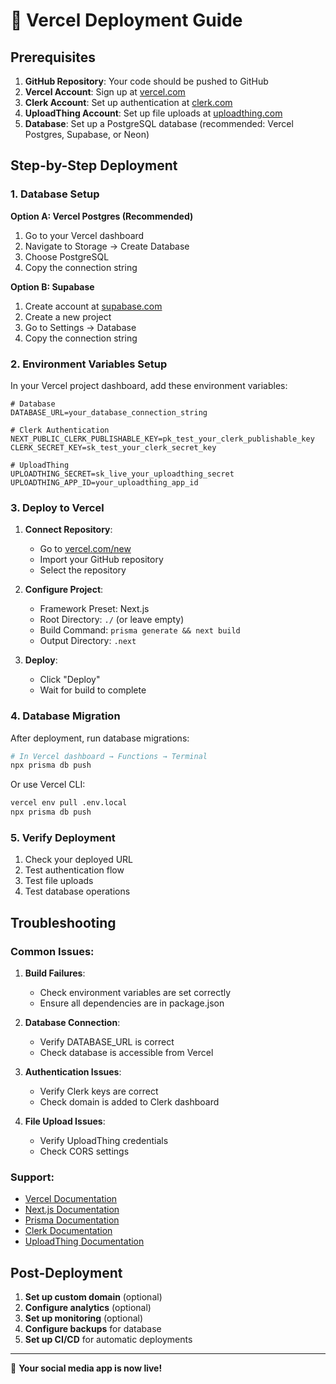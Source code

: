 # 🚀 Vercel Deployment Guide

## Prerequisites

1. **GitHub Repository**: Your code should be pushed to GitHub
2. **Vercel Account**: Sign up at [vercel.com](https://vercel.com)
3. **Clerk Account**: Set up authentication at [clerk.com](https://clerk.com)
4. **UploadThing Account**: Set up file uploads at [uploadthing.com](https://uploadthing.com)
5. **Database**: Set up a PostgreSQL database (recommended: Vercel Postgres, Supabase, or Neon)

## Step-by-Step Deployment

### 1. Database Setup

**Option A: Vercel Postgres (Recommended)**
1. Go to your Vercel dashboard
2. Navigate to Storage → Create Database
3. Choose PostgreSQL
4. Copy the connection string

**Option B: Supabase**
1. Create account at [supabase.com](https://supabase.com)
2. Create a new project
3. Go to Settings → Database
4. Copy the connection string

### 2. Environment Variables Setup

In your Vercel project dashboard, add these environment variables:

```env
# Database
DATABASE_URL=your_database_connection_string

# Clerk Authentication
NEXT_PUBLIC_CLERK_PUBLISHABLE_KEY=pk_test_your_clerk_publishable_key
CLERK_SECRET_KEY=sk_test_your_clerk_secret_key

# UploadThing
UPLOADTHING_SECRET=sk_live_your_uploadthing_secret
UPLOADTHING_APP_ID=your_uploadthing_app_id
```

### 3. Deploy to Vercel

1. **Connect Repository**:
   - Go to [vercel.com/new](https://vercel.com/new)
   - Import your GitHub repository
   - Select the repository

2. **Configure Project**:
   - Framework Preset: Next.js
   - Root Directory: `./` (or leave empty)
   - Build Command: `prisma generate && next build`
   - Output Directory: `.next`

3. **Deploy**:
   - Click "Deploy"
   - Wait for build to complete

### 4. Database Migration

After deployment, run database migrations:

```bash
# In Vercel dashboard → Functions → Terminal
npx prisma db push
```

Or use Vercel CLI:
```bash
vercel env pull .env.local
npx prisma db push
```

### 5. Verify Deployment

1. Check your deployed URL
2. Test authentication flow
3. Test file uploads
4. Test database operations

## Troubleshooting

### Common Issues:

1. **Build Failures**:
   - Check environment variables are set correctly
   - Ensure all dependencies are in package.json

2. **Database Connection**:
   - Verify DATABASE_URL is correct
   - Check database is accessible from Vercel

3. **Authentication Issues**:
   - Verify Clerk keys are correct
   - Check domain is added to Clerk dashboard

4. **File Upload Issues**:
   - Verify UploadThing credentials
   - Check CORS settings

### Support:

- [Vercel Documentation](https://vercel.com/docs)
- [Next.js Documentation](https://nextjs.org/docs)
- [Prisma Documentation](https://www.prisma.io/docs)
- [Clerk Documentation](https://clerk.com/docs)
- [UploadThing Documentation](https://uploadthing.com/docs)

## Post-Deployment

1. **Set up custom domain** (optional)
2. **Configure analytics** (optional)
3. **Set up monitoring** (optional)
4. **Configure backups** for database
5. **Set up CI/CD** for automatic deployments

---

🎉 **Your social media app is now live!**
